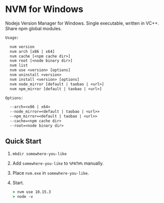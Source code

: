 # NVM for Windows

Nodejs Version Manager for Windows. Single executable, written in VC++. Share npm global modules.

``` txt
Usage:

  nvm version
  nvm arch [x86 | x64]
  nvm cache [<npm cache dir>]
  nvm root [<node binary dir>]
  nvm list
  nvm use <version> [options]
  nvm uninstall <version>
  nvm install <version> [options]
  nvm node_mirror [default | taobao | <url>]
  nvm npm_mirror [default | taobao | <url>]

Options:

  --arch=<x86 | x64>
  --node_mirror=<default | taobao | <url>>
  --npm_mirror=<default | taobao | <url>>
  --cache=<npm cache dir>
  --root=<node binary dir>

```

## Quick Start

1. `mkdir somewhere-you-like`
2. Add `somewhere-you-like` to `%PATH%` manually.
3. Place `nvm.exe` in `somewhere-you-like`.
4. Start.

    ``` cmd
    > nvm use 10.15.3
    > node -v
    ```
